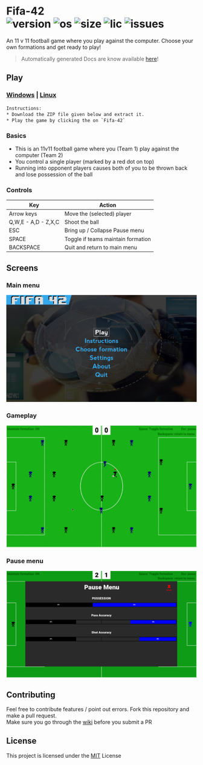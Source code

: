 # Fifa-42  <br/>![version](https://img.shields.io/badge/version-1.1.0-green.svg) ![os](https://img.shields.io/badge/Platform-windows%20%7C%20linux-lightgrey) 	![size](https://img.shields.io/badge/Size-75mb-yellow) ![lic](https://img.shields.io/badge/License-MIT-blue) ![issues](https://img.shields.io/github/issues/MananSoni42/Fifa-42)
An 11 v 11 football game where you play against the computer. Choose your own formations and get ready to play!  
> Automatically generated Docs are know available [here](https://manansoni42.github.io/Fifa-42/)!

## Play
### [Windows](https://github.com/MananSoni42/Fifa-42/releases/latest/download/Fifa-42-win.zip) |  [Linux](https://github.com/MananSoni42/Fifa-42/releases/latest/download/Fifa-42-linux.zip)

```
Instructions:
* Download the ZIP file given below and extract it.
* Play the game by clicking the on `Fifa-42`
```
### Basics
* This is an 11v11 football game where you (Team 1) play against the computer (Team 2)
* You control a single player (marked by a red dot on top)
* Running into opponent players causes both of you to be thrown back and lose possession of the ball

### Controls
  Key                  | Action                    
  -------------------- | --------------------------
  Arrow keys           | Move the (selected) player
  Q,W,E - A,D - Z,X,C  | Shoot the ball
  ESC                  | Bring up / Collapse Pause menu
  SPACE                | Toggle if teams maintain formation
  BACKSPACE            | Quit and return to main menu

## Screens
### Main menu
![menu](screens/menu.png)

### Gameplay
<p align="center">
  <img src="screens/game.gif" alt="game"/>
</p>

### Pause menu
![menu](screens/pause.png)

## Contributing
Feel free to contribute features / point out errors. Fork this repository and make a pull request.  
Make sure you go through the [wiki](https://github.com/MananSoni42/Fifa-42/wiki) before you submit a PR

## License
This project is licensed under the [MIT](https://opensource.org/licenses/MIT) License
